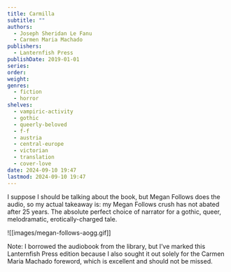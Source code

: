 ```yaml
---
title: Carmilla
subtitle: ""
authors:
  - Joseph Sheridan Le Fanu
  - Carmen Maria Machado
publishers:
  - Lanternfish Press
publishDate: 2019-01-01
series: 
order: 
weight: 
genres:
  - fiction
  - horror
shelves:
  - vampiric-activity
  - gothic
  - queerly-beloved
  - f-f
  - austria
  - central-europe
  - victorian
  - translation
  - cover-love
date: 2024-09-10 19:47
lastmod: 2024-09-10 19:47
---
```

I suppose I should be talking about the book, but Megan Follows does the audio, so my actual takeaway is: my Megan Follows crush has not abated after 25 years. The absolute perfect choice of narrator for a gothic, queer, melodramatic, erotically-charged tale.

![[images/megan-follows-aogg.gif]]

Note: I borrowed the audiobook from the library, but I’ve marked this Lanternfish Press edition because I also sought it out solely for the Carmen Maria Machado foreword, which is excellent and should not be missed.